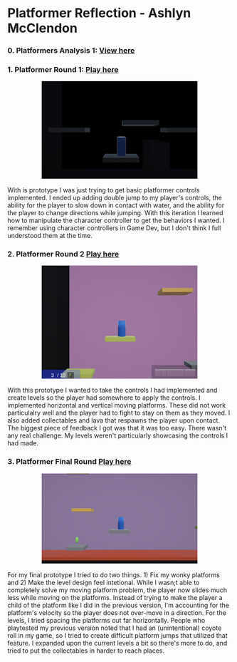 # Platformer Reflection - Ashlyn McClendon

### 0. Platformers Analysis 1: [View here](http://ashlyn-mcc.github.io/game-dev-spring2025/builds/platformer-1) 


### 1. Platformer Round 1: [Play here](http://ashlyn-mcc.github.io/game-dev-spring2025/builds/platformer-1) 
<p align="center">
<img src="./GameImages/platformer1.png" alt="Breakout gameplay" width="350">
</p>


With is prototype I was just trying to get basic platformer controls implemented. I ended up adding double jump to my player's controls, the ability for the player to slow down in contact with water, and the ability for the player to change directions while jumping. With this iteration I learned how to manipulate the character controller to get the behaviors I wanted. I remember using character controllers in Game Dev, but I don't think I full understood them at the time.


### 2. Platformer Round 2 [Play here](http://ashlyn-mcc.github.io/game-dev-spring2025/builds/platformer-2)

<p align="center">
<img src="./GameImages/platformer2.png" alt="Breakout gameplay" width="350">
</p>

With this prototype I wanted to take the controls I had implemented and create levels so the player had somewhere to apply the controls. I implemented horizontal and vertical moving platforms. These did not work particulalry well and the player had to fight to stay on them as they moved. I also added collectables and lava that respawns the player upon contact. The biggest piece of feedback I got was that it was too easy. There wasn't any real challenge. My levels weren't particularly showcasing the controls I had made. 

### 3. Platformer Final Round [Play here](http://ashlyn-mcc.github.io/game-dev-spring2025/builds/platformer-final)

<p align="center">
<img src="./GameImages/platformerFinal.png" alt="Breakout gameplay" width="350">
</p>


For my final prototype I tried to do two things. 1) Fix my wonky platforms and 2) Make the level design feel intetional. While I wasn;t able to completely solve my moving platform problem, the player now slides much less while moving on the platforms. Instead of trying to make the player a child of the platform like I did in the previous version, I'm accounting for the platform's velocity so the player does not over-move in a direction. For the levels, I tried spacing the platforms out far horizontally. People who playtested my previous version noted that I had an (unintentional) coyote roll in my game, so I tried to create difficult platform jumps that utilized that feature. I expanded upon the current levels a bit so there's more to do, and tried to put the collectables in harder to reach places.